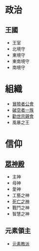 <!-- TITLE: 勢力列表 -->
<!-- SUBTITLE: 政治、組織、信仰 -->

# 政治
## 王國
* 王室
* 北境守
* 東境守
* 東南境守
* 南境守

# 組織
* [冒險者公會](冒險者公會)
* [破空者一族](破空者一族)
* [勸世宗親會](勸世宗親會)
* 風暴之王

# 信仰
## [眾神殿](眾神殿)
* 主神
* 母神
* 愛神
* 工藝之神
* [死亡之神](死亡之神)
* 戰鬥之神
* 智慧之神
## 元素領主
* [元素教派](元素教派)
